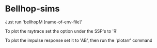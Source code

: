 # Bellhop-sims

Just run 'bellhopM [name-of-env-file]'


To plot the raytrace set the option under the SSP's to 'R'

To plot the impulse response set it to 'AB', then run the 'plotarr' command
